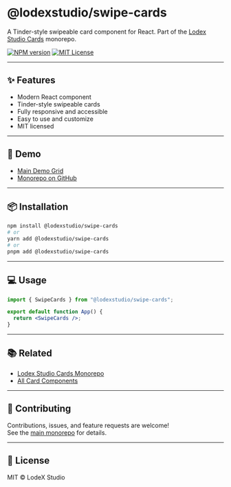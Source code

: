 
# @lodexstudio/swipe-cards

A Tinder-style swipeable card component for React. Part of the [Lodex Studio Cards](https://github.com/lodsa-ntos/lodexstudio-cards) monorepo.

[![NPM version](https://img.shields.io/npm/v/@lodexstudio/swipe-cards?style=flat-square)](https://www.npmjs.com/package/@lodexstudio/swipe-cards)
[![MIT License](https://img.shields.io/npm/l/@lodexstudio/swipe-cards?style=flat-square)](./LICENSE)

---

## ✨ Features

- Modern React component
- Tinder-style swipeable cards
- Fully responsive and accessible
- Easy to use and customize
- MIT licensed

---

## 🚀 Demo

- [Main Demo Grid](https://lodexstudio-cards.vercel.app/)
- [Monorepo on GitHub](https://github.com/lodsa-ntos/lodexstudio-cards)

---

## 📦 Installation

```bash
npm install @lodexstudio/swipe-cards
# or
yarn add @lodexstudio/swipe-cards
# or
pnpm add @lodexstudio/swipe-cards
```

---

## 💻 Usage

```jsx
import { SwipeCards } from "@lodexstudio/swipe-cards";

export default function App() {
  return <SwipeCards />;
}
```

---

## 📚 Related

- [Lodex Studio Cards Monorepo](https://github.com/lodsa-ntos/lodexstudio-cards)
- [All Card Components](https://lodexstudio-cards.vercel.app/)

---

## 🤝 Contributing

Contributions, issues, and feature requests are welcome!  
See the [main monorepo](https://github.com/lodsa-ntos/lodexstudio-cards) for details.

---

## 📜 License

MIT © LodeX Studio
